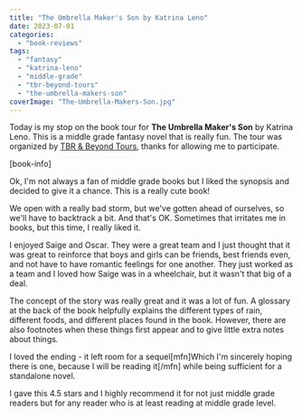 ```yaml
---
title: "The Umbrella Maker's Son by Katrina Leno"
date: 2023-07-01
categories: 
  - "book-reviews"
tags: 
  - "fantasy"
  - "katrina-leno"
  - "middle-grade"
  - "tbr-beyond-tours"
  - "the-umbrella-makers-son"
coverImage: "The-Umbrella-Makers-Son.jpg"
---
```


Today is my stop on the book tour for **The Umbrella Maker's Son** by Katrina Leno. This is a middle grade fantasy novel that is really fun. The tour was organized by [TBR & Beyond Tours](https://tbrandbeyondtours.com/2023/05/10/tour-schedule-the-umbrella-makers-son-by-katrina-leno/), thanks for allowing me to participate.

\[book-info\]

Ok, I'm not always a fan of middle grade books but I liked the synopsis and decided to give it a chance. This is a really cute book!

We open with a really bad storm, but we've gotten ahead of ourselves, so we'll have to backtrack a bit. And that's OK. Sometimes that irritates me in books, but this time, I really liked it.

I enjoyed Saige and Oscar. They were a great team and I just thought that it was great to reinforce that boys and girls can be friends, best friends even, and not have to have romantic feelings for one another. They just worked as a team and I loved how Saige was in a wheelchair, but it wasn't that big of a deal.

The concept of the story was really great and it was a lot of fun. A glossary at the back of the book helpfully explains the different types of rain, different foods, and different places found in the book. However, there are also footnotes when these things first appear and to give little extra notes about things.

I loved the ending - it left room for a sequel\[mfn\]Which I'm sincerely hoping there is one, because I will be reading it\[/mfn\] while being sufficient for a standalone novel.

I gave this 4.5 stars and I highly recommend it for not just middle grade readers but for any reader who is at least reading at middle grade level.
